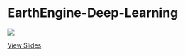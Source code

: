 # EarthEngine-Deep-Learning
![](http://ucalyptus.github.io/EarthEngine-Deep-Learning/WhatsApp%20Image%202019-09-04%20at%2023.05.27.jpeg)

[View Slides](http://ucalyptus.github.io/EarthEngine-Deep-Learning/index.slides.html)
